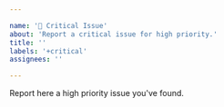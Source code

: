 ```yaml
---

name: '🧠 Critical Issue'
about: 'Report a critical issue for high priority.'
title: ''
labels: '+critical'
assignees: ''

---
```


Report here a high priority issue you've found.
